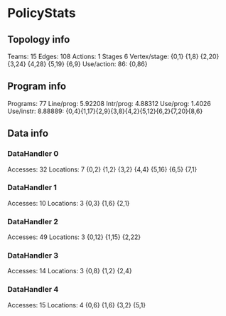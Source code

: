 # PolicyStats
## Topology info
Teams:		15
Edges:		108
Actions:	1
Stages		6
Vertex/stage:	{0,1} {1,8} {2,20} {3,24} {4,28} {5,19} {6,9} 
Use/action:	86: {0,86} 

## Program info
Programs:	77
Line/prog:	5.92208
Intr/prog:	4.88312
Use/prog:	1.4026
Use/instr:	8.88889: {0,4}{1,17}{2,9}{3,8}{4,2}{5,12}{6,2}{7,20}{8,6}

## Data info

### DataHandler 0
Accesses:	32
Locations:	7
{0,2} {1,2} {3,2} {4,4} {5,16} {6,5} {7,1} 

### DataHandler 1
Accesses:	10
Locations:	3
{0,3} {1,6} {2,1} 

### DataHandler 2
Accesses:	49
Locations:	3
{0,12} {1,15} {2,22} 

### DataHandler 3
Accesses:	14
Locations:	3
{0,8} {1,2} {2,4} 

### DataHandler 4
Accesses:	15
Locations:	4
{0,6} {1,6} {3,2} {5,1} 